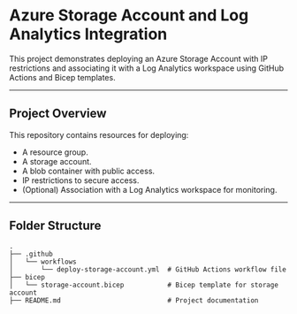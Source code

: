 # Azure Storage Account and Log Analytics Integration

This project demonstrates deploying an Azure Storage Account with IP restrictions and associating it with a Log Analytics workspace using GitHub Actions and Bicep templates.

---

## Project Overview

This repository contains resources for deploying:
- A resource group.
- A storage account.
- A blob container with public access.
- IP restrictions to secure access.
- (Optional) Association with a Log Analytics workspace for monitoring.

---

## Folder Structure

```plaintext
.
├── .github
│   └── workflows
│       └── deploy-storage-account.yml  # GitHub Actions workflow file
├── bicep
│   └── storage-account.bicep           # Bicep template for storage account
├── README.md                           # Project documentation
